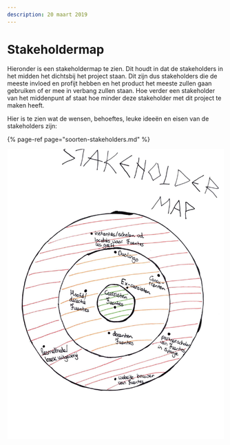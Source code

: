 ```yaml
---
description: 20 maart 2019
---
```


# Stakeholdermap

Hieronder is een stakeholdermap te zien. Dit houdt in dat de stakeholders in het midden het dichtsbij het project staan. Dit zijn dus stakeholders die de meeste invloed en profijt hebben en het product het meeste zullen gaan gebruiken of er mee in verbang zullen staan. Hoe verder een stakeholder van het middenpunt af staat hoe minder deze stakeholder met dit project te maken heeft.

Hier is te zien wat de wensen, behoeftes, leuke ideeën en eisen van de stakeholders zijn:

{% page-ref page="soorten-stakeholders.md" %}

![](../../../.gitbook/assets/logboek-scan-31-maart-6-1.jpg)

